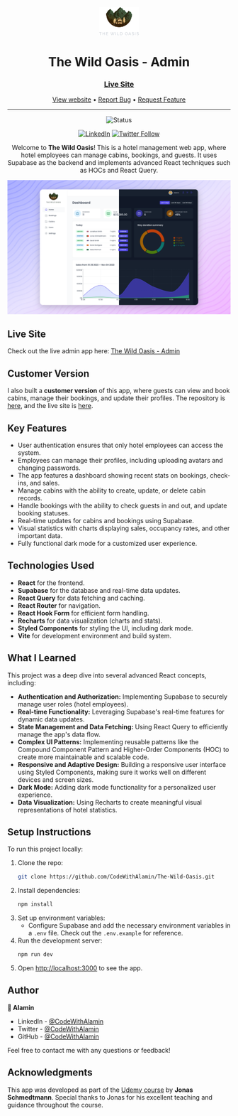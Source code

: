 <div align="center">

  <img src="./public/logo-dark.png" alt="logo" width="90" height="auto">

  <h1>The Wild Oasis - Admin</h1>

  <h3>
    <a href="https://the-wild-oasis-alamin.vercel.app">
      <strong>Live Site</strong>
    </a>
  </h3>

  <div align="center">
    <a href="https://the-wild-oasis-alamin.vercel.app">View website</a>
    •
    <a href="https://github.com/CodeWithAlamin/The-Wild-Oasis/issues">Report Bug</a>
    •
    <a href="https://github.com/CodeWithAlamin/The-Wild-Oasis/pulls">Request Feature</a>
  </div>

  <hr>

</div>

<!-- Badges -->
<div align="center">

![Status](https://img.shields.io/badge/Status-Completed-success?style=flat)

[![LinkedIn](https://img.shields.io/badge/LinkedIn-Connect-blue?style=for-the-badge&logo=linkedin)](https://www.linkedin.com/in/CodeWithAlamin)
[![Twitter Follow](https://img.shields.io/twitter/follow/CodeWithAlamin?style=for-the-badge&logo=x)](https://x.com/CodeWithAlamin)

</div>

<!-- Brief -->
<p align="center">
Welcome to <b>The Wild Oasis</b>! This is a hotel management web app, where hotel employees can manage cabins, bookings, and guests. It uses Supabase as the backend and implements advanced React techniques such as HOCs and React Query.
</p>

<!-- Screenshot -->
<a align="center" href="https://the-wild-oasis-alamin.vercel.app">

![Screenshot](./public/thumbnail-preview.png)

</a>

## Live Site

Check out the live admin app here: [The Wild Oasis - Admin](https://the-wild-oasis-alamin.vercel.app)

## Customer Version

I also built a **customer version** of this app, where guests can view and book cabins, manage their bookings, and update their profiles. The repository is [here](https://github.com/CodeWithAlamin/The-Wild-Oasis-Booking), and the live site is [here](https://the-wild-oasis-booking-alamin.vercel.app).

## Key Features

- User authentication ensures that only hotel employees can access the system.
- Employees can manage their profiles, including uploading avatars and changing passwords.
- The app features a dashboard showing recent stats on bookings, check-ins, and sales.
- Manage cabins with the ability to create, update, or delete cabin records.
- Handle bookings with the ability to check guests in and out, and update booking statuses.
- Real-time updates for cabins and bookings using Supabase.
- Visual statistics with charts displaying sales, occupancy rates, and other important data.
- Fully functional dark mode for a customized user experience.

## Technologies Used

- **React** for the frontend.
- **Supabase** for the database and real-time data updates.
- **React Query** for data fetching and caching.
- **React Router** for navigation.
- **React Hook Form** for efficient form handling.
- **Recharts** for data visualization (charts and stats).
- **Styled Components** for styling the UI, including dark mode.
- **Vite** for development environment and build system.

## What I Learned

This project was a deep dive into several advanced React concepts, including:

- **Authentication and Authorization:** Implementing Supabase to securely manage user roles (hotel employees).
- **Real-time Functionality:** Leveraging Supabase's real-time features for dynamic data updates.
- **State Management and Data Fetching:** Using React Query to efficiently manage the app's data flow.
- **Complex UI Patterns:** Implementing reusable patterns like the Compound Component Pattern and Higher-Order Components (HOC) to create more maintainable and scalable code.
- **Responsive and Adaptive Design:** Building a responsive user interface using Styled Components, making sure it works well on different devices and screen sizes.
- **Dark Mode:** Adding dark mode functionality for a personalized user experience.
- **Data Visualization:** Using Recharts to create meaningful visual representations of hotel statistics.

## Setup Instructions

To run this project locally:

1. Clone the repo:
   ```bash
   git clone https://github.com/CodeWithAlamin/The-Wild-Oasis.git
   ```
2. Install dependencies:
   ```bash
   npm install
   ```
3. Set up environment variables:
   - Configure Supabase and add the necessary environment variables in a `.env` file. Check out the `.env.example` for reference.
4. Run the development server:
   ```bash
   npm run dev
   ```
5. Open [http://localhost:3000](http://localhost:3000) to see the app.

## Author

<b>👤 Alamin</b>

- LinkedIn - [@CodeWithAlamin](https://www.linkedin.com/in/CodeWithAlamin)
- Twitter - [@CodeWithAlamin](https://www.twitter.com/CodeWithAlamin)
- GitHub - [@CodeWithAlamin](https://github.com/CodeWithAlamin)

Feel free to contact me with any questions or feedback!

## Acknowledgments

This app was developed as part of the [Udemy course](https://www.udemy.com/course/the-ultimate-react-course) by **Jonas Schmedtmann**. Special thanks to Jonas for his excellent teaching and guidance throughout the course.
